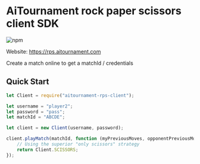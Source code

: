 # AiTournament rock paper scissors client SDK
![npm](https://img.shields.io/npm/v/aitournament-rps-client.svg)

Website: https://rps.aitournament.com

Create a match online to get a matchId / credentials

## Quick Start
```javascript
let Client = require("aitournament-rps-client");

let username = "player2";
let password = "pass";
let matchId = "ABCDE";

let client = new Client(username, password);

client.playMatch(matchId, function (myPreviousMoves, opponentPreviousMoves) {
    // Using the superior "only scissors" strategy
    return Client.SCISSORS;
});
```
